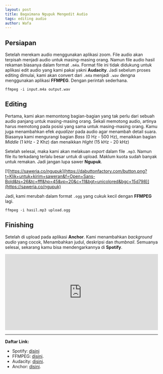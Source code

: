 ```yaml
---
layout: post
title: Bagaimana Ngupuk Mengedit Audio
tags: editing audio
author: Wafa
---
```


## Persiapan

Setelah merekam audio menggunakan aplikasi zoom.
File audio akan terpisah menjadi audio untuk masing-masing orang.
Namun file audio hasil rekaman biasanya dalam format `.m4a`.
Format file ini tidak didukung untuk aplikasi edit audio yang kami pakai
yakni **Audacity**.
Jadi sebelum proses editing dimulai, kami akan convert dari `.m4a`
menjadi `.wav` dengna menggunakan aplikasi **FFMPEG**.
Dengan perintah sederhana.

```shell
ffmpeg -i input.m4a output.wav
```

## Editing

Pertama, kami akan memontong bagian-bagian yang tak perlu
dari sebuah audio panjang untuk masing-masing orang.
Sekali memotong audio, artinya harus memotong
pada posisi yang sama untuk masing-masing orang.
Kamu juga menambahkan efek _equalizer_ pada audio agar menambah detail suara.
Biasanya kami mengurangi bagian _Bass_ (0 Hz - 500 Hz),
menaikkan bagian _Middle_ (1 kHz - 2 Khz) dan menaikkan _Hight_ (15 kHz - 20 kHz)

Setelah selesai, maka kami akan melakuan _export_ dalam file `.mp3`.
Namun file itu terkadang terlalu besar untuk di upload.
Maklum kuota sudah banyak untuk remakan. Jadi jangan lupa sawer **Ngupuk**.

[![https://saweria.co/ngupuk](https://dabuttonfactory.com/button.png?t=Klik+untuk+kirim+saweran&f=Open+Sans-Bold&ts=26&tc=fff&hp=45&vp=20&c=11&bgt=unicolored&bgc=15d798)](https://saweria.co/ngupuk)

Jadi, kami merubah dalam format `.ogg` yang cukuk kecil dengan **FFMPEG** lagi.

```shell
ffmpeg -i hasil.mp3 upload.ogg
```

## Finishing

Setelah di upload pada aplikasi **Anchor**.
Kami menambahkan _background audio_ yang cocok,
Menambahkan judul, deskripsi dan _thumbnail_.
Semuanya selesai, sekarang kamu bisa mendengarkannya di **Spotify**.

<iframe src="https://open.spotify.com/embed/show/50m3Obwrrx2Cpn0M7aanR7" width="100%" height="250" frameborder="0" allowtransparency="true" allow="encrypted-media"></iframe>

---

**Daftar Link:**

- Spotify: [disini](https://open.spotify.com/show/50m3Obwrrx2Cpn0M7aanR7)
- FFMPEG: [disini](https://ffmpeg.org/).
- Audacity: [disini](https://www.audacityteam.org/).
- Anchor: [disini](https://anchor.fm/ngupuk).
